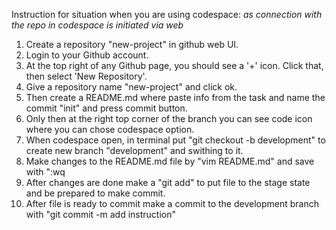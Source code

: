 Instruction for situation when you are using codespace:
*as connection with the repo in codespace is initiated via web*
1. Create a repository "new-project" in github web UI.
2. Login to your Github account.
3. At the top right of any Github page, you should see a '+' icon. Click that, then select 'New Repository'.
4. Give a repository name "new-project" and click ok.
5. Then create a README.md where paste info from the task and name the commit "init" and press commit button.
6. Only then at the right top corner of the branch you can see code icon where you can chose codespace option.
7. When codespace open, in terminal put "git checkout -b development" to create new branch "development" and swithing to it.
8. Make changes to the README.md file by "vim README.md" and save with ":wq
9. After changes are done make a "git add" to put file to the stage state and be prepared to make commit.
9. After file is ready to commit make a commit to the development branch  with "git commit -m add instruction"
